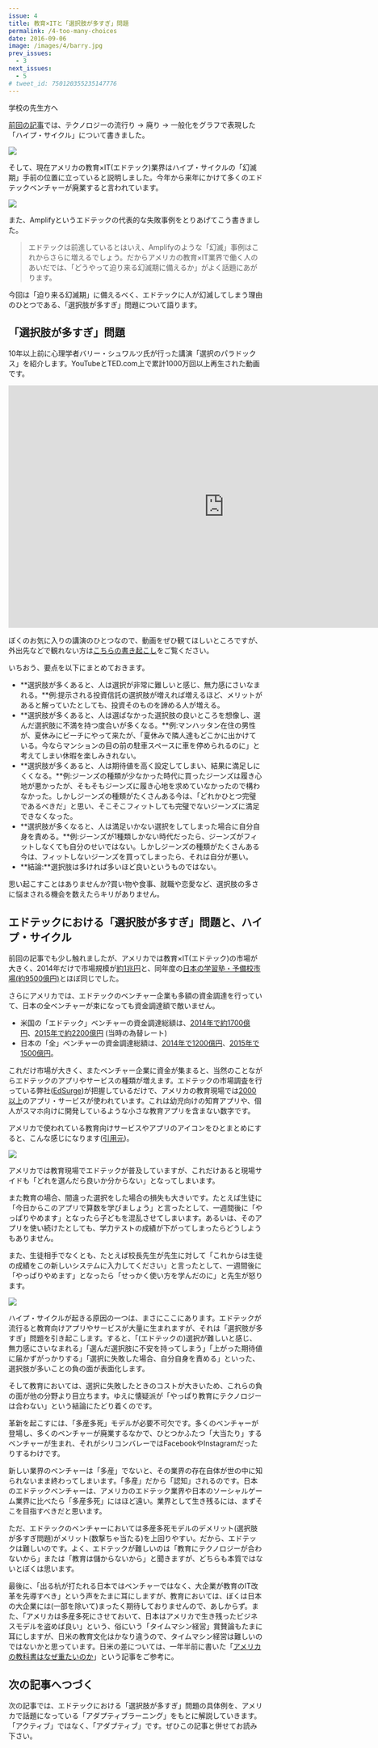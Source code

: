 ```yaml
---
issue: 4
title: 教育×ITと「選択肢が多すぎ」問題
permalink: /4-too-many-choices
date: 2016-09-06
image: /images/4/barry.jpg
prev_issues:
  - 3
next_issues:
  - 5
# tweet_id: 750120355235147776
---
```


学校の先生方へ

[前回の記事](/3-edtech-hype-cycle)では、テクノロジーの流行り → 廃り → 一般化をグラフで表現した「ハイプ・サイクル」について書きました。

<img src="/images/3/hype-cycle.png" class="" />

そして、現在アメリカの教育×IT(エドテック)業界はハイプ・サイクルの「幻滅期」手前の位置に立っていると説明しました。今年から来年にかけて多くのエドテックベンチャーが廃業すると言われています。

<img src="/images/3/hype-cycle-us-edtech.png" class="" />

また、Amplifyというエドテックの代表的な失敗事例をとりあげてこう書きました。

> エドテックは前進しているとはいえ、Amplifyのような「幻滅」事例はこれからさらに増えるでしょう。だからアメリカの教育×IT業界で働く人のあいだでは、「どうやって迫り来る幻滅期に備えるか」がよく話題にあがります。

今回は「迫り来る幻滅期」に備えるべく、エドテックに人が幻滅してしまう理由のひとつである、「選択肢が多すぎ」問題について語ります。

## 「選択肢が多すぎ」問題

10年以上前に心理学者バリー・シュワルツ氏が行った講演「選択のパラドックス」を紹介します。YouTubeとTED.com上で累計1000万回以上再生された動画です。

<p><iframe src="https://embed-ssl.ted.com/talks/lang/ja/barry_schwartz_on_the_paradox_of_choice.html" width="854" height="480" frameborder="0" scrolling="no" webkitAllowFullScreen mozallowfullscreen allowFullScreen></iframe></p>

ぼくのお気に入りの講演のひとつなので、動画をぜひ観てほしいところですが、外出先などで観れない方は[こちらの書き起こし](http://logmi.jp/26437)をご覧ください。

いちおう、要点を以下にまとめておきます。

- **選択肢が多くあると、人は選択が非常に難しいと感じ、無力感にさいなまれる。**例:提示される投資信託の選択肢が増えれば増えるほど、メリットがあると解っていたとしても、投資そのものを諦める人が増える。
- **選択肢が多くあると、人は選ばなかった選択肢の良いところを想像し、選んだ選択肢に不満を持つ度合いが多くなる。**例:マンハッタン在住の男性が、夏休みにビーチにやって来たが、「夏休みで隣人達もどこかに出かけている。今ならマンションの目の前の駐車スペースに車を停められるのに」と考えてしまい休暇を楽しみきれない。
- **選択肢が多くあると、人は期待値を高く設定してしまい、結果に満足しにくくなる。**例:ジーンズの種類が少なかった時代に買ったジーンズは履き心地が悪かったが、そもそもジーンズに履き心地を求めていなかったので構わなかった。しかしジーンズの種類がたくさんある今は、「どれかひとつ完璧であるべきだ」と思い、そこそこフィットしても完璧でないジーンズに満足できなくなった。
- **選択肢が多くなると、人は満足いかない選択をしてしまった場合に自分自身を責める。**例:ジーンズが1種類しかない時代だったら、ジーンズがフィットしなくても自分のせいではない。しかしジーンズの種類がたくさんある今は、フィットしないジーンズを買ってしまったら、それは自分が悪い。
- **結論:**選択肢は多ければ多いほど良いというものではない。

思い起こすことはありませんか?買い物や食事、就職や恋愛など、選択肢の多さに悩まされる機会を数えたらキリがありません。

## エドテックにおける「選択肢が多すぎ」問題と、ハイプ・サイクル

前回の記事でも少し触れましたが、アメリカでは教育×IT(エドテック)の市場が大きく、2014年だけで市場規模が[約1兆円](https://www.siia.net/Press/SIIA-Estimates-838-Billion-Dollars-US-Market-for-PreK-12-Educational-Software-and-Digital-Content)と、同年度の[日本の学習塾・予備校市場(約9500億円)](http://www.yano.co.jp/press/pdf/1449.pdf)とほぼ同じでした。

さらにアメリカでは、エドテックのベンチャー企業も多額の資金調達を行っていて、日本の全ベンチャーが束になっても資金調達額で敵いません。

- 米国の「エドテック」ベンチャーの資金調達総額は、[2014年で約1700億円](https://www.edsurge.com/news/2014-12-23-2014-us-edtech-funding-hits-1-36b)、[2015年で約2200億円](https://www.edsurge.com/news/2015-12-21-christmas-bonus-us-edtech-sets-record-with-1-85-billion-raised-in-2015) (当時の為替レート)
- 日本の「全」ベンチャーの資金調達総額は、[2014年で1200億円](http://jp.techcrunch.com/2015/03/03/jvr-report/)、[2015年で1500億円](http://entrepedia.jp/companies/A-10594/announcements/1052)。

これだけ市場が大きく、またベンチャー企業に資金が集まると、当然のことながらエドテックのアプリやサービスの種類が増えます。エドテックの市場調査を行っている弊社([EdSurge](http://edsurge.com/))が把握しているだけで、アメリカの教育現場では[2000以上](http://edsurge.com/product-reviews)のアプリ・サービスが使われています。これは幼児向けの知育アプリや、個人がスマホ向けに開発しているような小さな教育アプリを含まない数字です。

アメリカで使われている教育向けサービスやアプリのアイコンをひとまとめにすると、こんな感じになります([引用元](https://blog.chibicode.com/all-edtech-products-from-the-edsurge-edtech-index-in-one-image-49bb342d0d21#.7pg86m4j5))。

![](/images/4/all-edtech-products.jpg)

アメリカでは教育現場でエドテックが普及していますが、これだけあると現場サイドも「どれを選んだら良いか分からない」となってしまいます。

また教育の場合、間違った選択をした場合の損失も大きいです。たとえば生徒に「今日からこのアプリで算数を学びましょう」と言ったとして、一週間後に「やっぱりやめます」となったら子どもを混乱させてしまいます。あるいは、そのアプリを使い続けたとしても、学力テストの成績が下がってしまったらどうしようもありません。

また、生徒相手でなくとも、たとえば校長先生が先生に対して「これからは生徒の成績をこの新しいシステムに入力してください」と言ったとして、一週間後に「やっぱりやめます」となったら「せっかく使い方を学んだのに」と先生が怒ります。

<img src="/images/3/hype-cycle-us-edtech.png" class="" />

ハイプ・サイクルが起きる原因の一つは、まさにここにあります。エドテックが流行ると教育向けアプリやサービスが大量に生まれますが、それは「選択肢が多すぎ」問題を引き起こします。すると、「(エドテックの)選択が難しいと感じ、無力感にさいなまれる」「選んだ選択肢に不安を持ってしまう」「上がった期待値に届かずがっかりする」「選択に失敗した場合、自分自身を責める」といった、選択肢が多いことの負の面が表面化します。

そして教育においては、選択に失敗したときのコストが大きいため、これらの負の面が他の分野より目立ちます。ゆえに懐疑派が「やっぱり教育にテクノロジーは合わない」という結論にたどり着くのです。

革新を起こすには、「多産多死」モデルが必要不可欠です。多くのベンチャーが登場し、多くのベンチャーが廃業するなかで、ひとつかふたつ「大当たり」するベンチャーが生まれ、それがシリコンバレーではFacebookやInstagramだったりするわけです。

新しい業界のベンチャーは「多産」でないと、その業界の存在自体が世の中に知られないまま終わってしまいます。「多産」だから「認知」されるのです。日本のエドテックベンチャーは、アメリカのエドテック業界や日本のソーシャルゲーム業界に比べたら「多産多死」にはほど遠い。業界として生き残るには、まずそこを目指すべきだと思います。

ただ、エドテックのベンチャーにおいては多産多死モデルのデメリット(選択肢が多すぎ問題)がメリット(数撃ちゃ当たる)を上回りやすい。だから、エドテックは難しいのです。よく、エドテックが難しいのは「教育にテクノロジーが合わないから」または「教育は儲からないから」と聞きますが、どちらも本質ではないとぼくは思います。

最後に、「出る杭が打たれる日本ではベンチャーではなく、大企業が教育のIT改革を先導すべき」という声をたまに耳にしますが、教育においては、ぼくは日本の大企業には(一部を除いて)まったく期待しておりませんので、あしからず。また、「アメリカは多産多死にさせておいて、日本はアメリカで生き残ったビジネスモデルを盗めば良い」という、俗にいう「タイムマシン経営」賞賛論もたまに耳にしますが、日米の教育文化はかなり違うので、タイムマシン経営は難しいのではないかと思っています。日米の差については、一年半前に書いた「[アメリカの教科書はなぜ重たいのか](http://chibicode.com/3-troubled-crusade-1-5/)」という記事をご参考に。

## 次の記事へつづく

次の記事では、エドテックにおける「選択肢が多すぎ」問題の具体例を、アメリカで話題になっている「アダプティブラーニング」をもとに解説していきます。「アクティブ」ではなく、「アダプティブ」です。ぜひこの記事と併せてお読み下さい。
